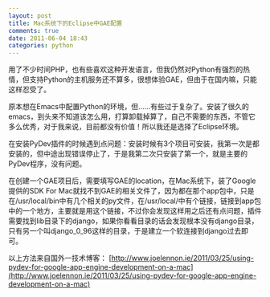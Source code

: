```yaml
---
layout: post
title: Mac系统下的Eclipse中GAE配置
comments: true
date: 2011-06-04 18:43
categories: python
---
```


用了不少时间PHP，也有些喜欢这种开发语言，但我仍然对Python有强烈的热情，但支持Python的主机服务还不算多，很想体验GAE，但由于在国内嘛，只能这样忍受了。

原本想在Emacs中配置Python的环境，但……有些过于复杂了。安装了很久的emacs，到头来不知道该怎么用，打算卸载掉算了，自己不需要的东西，不管它多么优秀，对于我来说，目前都没有价值！所以我还是选择了Eclipse环境。

在安装PyDev插件的时候遇到点问题：安装时候有3个项目可安装，我第一次是都安装的，但中途出现错误停止了，于是我第二次只安装了第一个，就是主要的PyDev程序，没有问题。

在创建一个GAE项目后，需要填写GAE的location，在Mac系统下，装了Google提供的SDK For Mac就找不到GAE的相关文件了，因为都在那个app包中，只是在/usr/local/bin中有几个相关的py文件，在/usr/local/中有个链接，链接到app包中的一个地方，主要就是用这个链接，不过你会发现这样用之后还有点问题，插件需要找到lib目录下的django，如果你看看目录的话会发现根本没有django目录，只有另一个叫django_0_96这样的目录，于是建立一个软连接到django过去即可。

以上方法来自国外一技术博客：
[http://www.joelennon.ie/2011/03/25/using-pydev-for-google-app-engine-development-on-a-mac](http://www.joelennon.ie/2011/03/25/using-pydev-for-google-app-engine-development-on-a-mac)